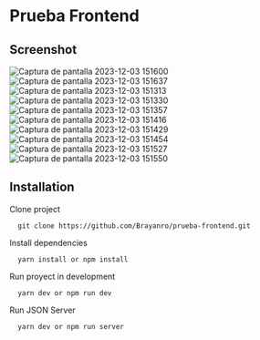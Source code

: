 # Prueba Frontend

## Screenshot
![Captura de pantalla 2023-12-03 151600](https://github.com/Brayanro/prueba-frontend/assets/82230375/108653a6-3a4e-4ad3-aef4-84a206c36d4f)
![Captura de pantalla 2023-12-03 151637](https://github.com/Brayanro/prueba-frontend/assets/82230375/c4102954-ccd0-4cbb-ae04-2fd72b5cbd19)
![Captura de pantalla 2023-12-03 151313](https://github.com/Brayanro/prueba-frontend/assets/82230375/faa2e350-efc6-4aa4-a9e9-350a267900b6)
![Captura de pantalla 2023-12-03 151330](https://github.com/Brayanro/prueba-frontend/assets/82230375/5a390fbc-4f0c-4faf-9e15-bd7a7f09d4f6)
![Captura de pantalla 2023-12-03 151357](https://github.com/Brayanro/prueba-frontend/assets/82230375/3e996ab7-2d63-4417-9b45-ee04ac3db1db)
![Captura de pantalla 2023-12-03 151416](https://github.com/Brayanro/prueba-frontend/assets/82230375/09cb9028-28a8-469d-b0e2-55ae1274f22b)
![Captura de pantalla 2023-12-03 151429](https://github.com/Brayanro/prueba-frontend/assets/82230375/9acb91af-60d4-4430-bbf2-e59fa74671f4)
![Captura de pantalla 2023-12-03 151454](https://github.com/Brayanro/prueba-frontend/assets/82230375/fadd9756-0f21-49a7-9320-f286b776c08b)
![Captura de pantalla 2023-12-03 151527](https://github.com/Brayanro/prueba-frontend/assets/82230375/a69e0740-4816-4c39-8fc5-2f3af2661bb5)
![Captura de pantalla 2023-12-03 151550](https://github.com/Brayanro/prueba-frontend/assets/82230375/21f70cae-ab2b-4b82-9b0a-ef7d97b0d2d7)


## Installation
Clone project 
```
  git clone https://github.com/Brayanro/prueba-frontend.git
```

Install dependencies
```
  yarn install or npm install
```

Run proyect in development
```
  yarn dev or npm run dev
```

Run JSON Server
```
  yarn dev or npm run server
```
